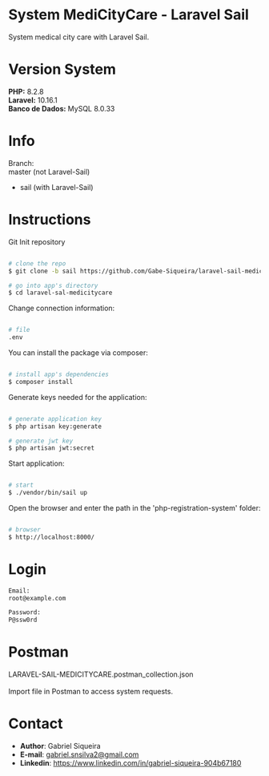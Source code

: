 # System MediCityCare - Laravel Sail

System medical city care with Laravel Sail.

# Version System

**PHP:** 8.2.8 <br/>
**Laravel:** 10.16.1 <br/>
**Banco de Dados:** MySQL 8.0.33 <br/>

# Info

Branch: <br/>
  master  (not Laravel-Sail)
* sail    (with Laravel-Sail)

# Instructions

Git Init repository

```bash

# clone the repo
$ git clone -b sail https://github.com/Gabe-Siqueira/laravel-sail-medicitycare.git

# go into app's directory
$ cd laravel-sal-medicitycare

```

Change connection information:

```bash

# file
.env

```

You can install the package via composer:

```bash

# install app's dependencies
$ composer install

```

Generate keys needed for the application:

```bash

# generate application key
$ php artisan key:generate

# generate jwt key
$ php artisan jwt:secret

```

Start application:

```bash

# start
$ ./vendor/bin/sail up

```

Open the browser and enter the path in the 'php-registration-system' folder:

```bash

# browser
$ http://localhost:8000/

```

# Login

```bash
Email:
root@example.com

```

```bash
Password:
P@ssw0rd

```

# Postman

LARAVEL-SAIL-MEDICITYCARE.postman_collection.json
<br/><br/>
Import file in Postman to access system requests.

# Contact
- **Author**: Gabriel Siqueira
- **E-mail**: gabriel.snsilva2@gmail.com
- **Linkedin**: https://www.linkedin.com/in/gabriel-siqueira-904b67180
